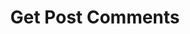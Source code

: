 ---
title: Get Post Comments
excerpt: |-
  List of post comments in a thread.

  Required scopes:
  + **read**
api:
  file: lolzteam-public-api-forum.json
  operationId: Posts.Comments.Get
deprecated: false
hidden: false
metadata:
  title: ''
  description: ''
  robots: index
next:
  description: ''
---